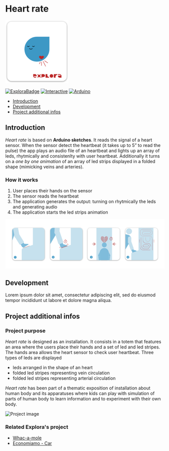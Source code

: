 # Heart rate

<img width="200" alt="project logo" src="images/logo.png">

[![ExploraBadge](https://img.shields.io/badge/-Explora-eb5c2f)](https://mdbr.it/en/) [![Interactive](https://img.shields.io/badge/-Interactive_installation-55ca7c)](https://en.wikipedia.org/wiki/Interactive_art)
[![Arduino](https://img.shields.io/badge/-Arduino-009297?logo=arduino&logoColor=white)](https://www.arduino.cc/)

- [Introduction](#introduction)
- [Development](#development)
- [Project additional infos](#infos)


## <a name="introduction"></a>Introduction
*Heart rate* is based on **Arduino sketches**. It reads the signal of a heart sensor. When the sensor detect the heartbeat (it takes up to 5” to read the pulse) the app plays an audio file of an heartbeat and lights up an array of leds, rhytmically and consistenlty with user heartbeat.
Additionally it turns on a *one by one animation* of an array of led strips displayed in a folded shape (mimicking veins and arteries).	


### How it works
1. User places their hands on the sensor 
2. The sensor reads the heartbeat
3. The application generates the output: turning on rhytmically the leds and generating audio
4. The application starts the led strips animation

![How it works](images/flow.png)


## <a name="development"></a>Development
Lorem ipsum dolor sit amet, consectetur adipiscing elit, sed do eiusmod tempor incididunt ut labore et dolore magna aliqua. 


## <a name="infos"></a>Project additional infos

### Project purpose
*Heart rate* is designed as an installation. It consists in a totem that features an area where the users place  their hands and a set of led and led stripes. The hands area allows the heart sensor to check user heartbeat. Three types of leds are displayed
- leds arranged in the shape of an heart
- folded led stripes representing vein circulation
- folded led stripes representing arterial circulation


*Heart rate* has been part of a thematic exposition of installation about human body and its apparatuses where kids can play with simulation of parts of human body to learn information and to experiment with their own body.

![Project image](images/example.png)

### Related Explora's project

- [Whac-a-mole]()
- [Economiamo - Car]()